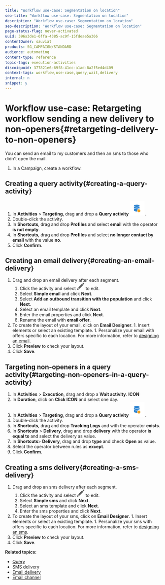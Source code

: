 ```yaml
---
title: "Workflow use-case: Segmentation on location"
seo-title: "Workflow use-case: Segmentation on location"
description: "Workflow use-case: Segmentation on location"
seo-description: "Workflow use-case: Segmentation on location"
page-status-flag: never-activated
uuid: 396a3de1-6ffa-4385-ac9f-15fdeae5a366
contentOwner: sauviat
products: SG_CAMPAIGN/STANDARD
audience: automating
content-type: reference
topic-tags: execution-activities
discoiquuid: 377821e6-69f8-41cc-a1ad-8a2f5ed4d409
context-tags: workflow,use-case,query,wait,delivery 
internal: n
snippet: y
---
```


# Workflow use-case: Retargeting workflow sending a new delivery to non-openers{#retargeting-delivery-to-non-openers}

You can send an email to my customers and then an sms to those who didn't open the mail.

1. In a Campaign, create a workflow.

## Creating a query activity{#creating-a-query-activity}

1. In **Activities** > **Targeting**, drag and drop a **Query activity** ![](assets/query.png).
1. Double-click the activity.
1. In **Shortcuts**, drag and drop **Profiles** and select **email** with the operator **is not empty**.
1. In **Shortcuts**, drag and drop **Profiles** and select **no longer contact by email** with the value **no**.
1. Click **Confirm**.

## Creating an email delivery{#creating-an-email-delivery}

1. Drag and drop an email delivery after each segment.
	1. Click the activity and select ![](assets/edit_darkgrey-24px.png) to edit.
	1. Select **Simple email** and click **Next**.
	1. Select **Add an outbound transition with the population** and click **Next**.
	1. Select an email template and click **Next**.
	1. Enter the email properties and click **Next**.
	1. Rename the email with **email offer**.
  1. To create the layout of your email, click on **Email Designer**.
	1. Insert elements or select an existing template.
	1. Personalize your email with offers specific to each location.
	For more information, refer to [designing an email](../../designing/using/about-email-content-design.md#designing-an-email-content-from-scratch).
1. Click **Preview** to check your layout.
1. Click **Save**.

## Targeting non-openers in a query activity{#targeting-non-openers-in-a-query-activity}

1. In **Activities** > **Execution**, drag and drop a **Wait activity**. **ICON**
1. In **Duration**, click on **Click ICON** and select one day.
1. In **Activities** > **Targeting**, drag and drop a **Query activity** ![](assets/query.png).
1. Double-click the activity.
1. In **Shortcuts**, drag and drop **Tracking Logs** and with the operator **exists**.
1. In **Shortcuts** > **Delivery**, drag and drop **delivery** with the operator **is equal to** and select the delivery as value.
1. In **Shortcuts**> **Delivery**, drag and drop **type** and check **Open** as value.
1. Select the operator between rules as **except**.
1. Click **Confirm**.

## Creating a sms delivery{#creating-a-sms-delivery}

1. Drag and drop an sms delivery after each segment.
	1. Click the activity and select ![](assets/edit_darkgrey-24px.png) to edit.
	1. Select **Simple sms** and click **Next**.
	1. Select an sms template and click **Next**.
	1. Enter the sms properties and click **Next**.
  1. To create the layout of your sms, click on **Email Designer**.
	1. Insert elements or select an existing template.
	1. Personalize your sms with offers specific to each location.
	For more information, refer to [designing an sms](../../channels/using/creating-an-sms-message.md).
1. Click **Preview** to check your layout.
1. Click **Save**.

**Related topics:**

* [Query](../../automating/using/query.md)
* [SMS delivery](../../automating/using/sms-delivery.md)
* [Email delivery](../../automating/using/email-delivery.md)
* [Email channel](../../channels/using/creating-an-email.md)
